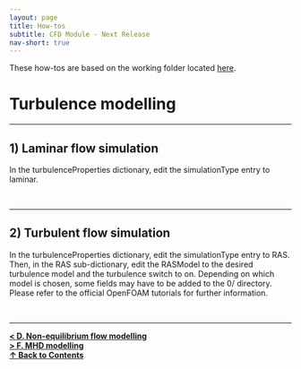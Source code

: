 ```yaml
---
layout: page
title: How-tos
subtitle: CFD Module - Next Release
nav-short: true
---
```


These how-tos are based on the working folder located [here](https://github.com/vincentcasseau/hyStrath/tree/dev-isro-1/run/hyStrath/hy2Foam/genericCase).  

# Turbulence modelling

---
## 1) Laminar flow simulation 
  
In the <dict>turbulenceProperties</dict> dictionary, edit the <dictkey>simulationType</dictkey> entry to <dictval>laminar</dictval>.

<br>

---
## 2) Turbulent flow simulation

In the <dict>turbulenceProperties</dict> dictionary, edit the <dictkey>simulationType</dictkey> entry to <dictval>RAS</dictval>.  
Then, in the <subdict>RAS</subdict> sub-dictionary, edit the <dictkey>RASModel</dictkey> to the desired turbulence model and the <dictkey>turbulence</dictkey> switch to <dictval>on</dictval>. Depending on which model is chosen, some fields may have to be added to the <dirname>0/</dirname> directory. Please refer to the official OpenFOAM tutorials for further information.

<br>
  
--- 

[**< D. Non-equilibrium flow modelling**](https://vincentcasseau.github.io/how-tos-cfd-dev/how-tos-cfd-dev-nonequilibrium/)  
[**> F. MHD modelling**](https://vincentcasseau.github.io/how-tos-cfd-dev/how-tos-cfd-dev-mhd/)  
[**&#x2191; Back to Contents**](https://vincentcasseau.github.io/how-tos-cfd-dev/how-tos-cfd-dev/)

